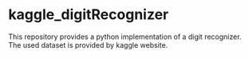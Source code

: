 # kaggle_digitRecognizer

This repository provides a python implementation of a digit recognizer.  
The used dataset is provided by kaggle website.
